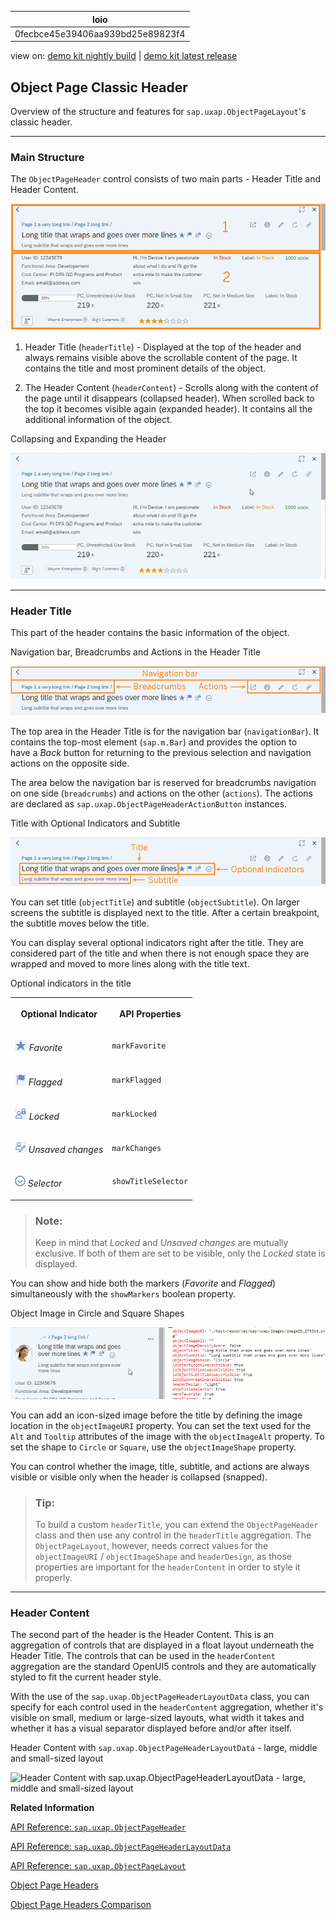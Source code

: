 <!-- loio0fecbce45e39406aa939bd25e89823f4 -->

| loio |
| -----|
| 0fecbce45e39406aa939bd25e89823f4 |

<div id="loio">

view on: [demo kit nightly build](https://openui5nightly.hana.ondemand.com/topic/0fecbce45e39406aa939bd25e89823f4) | [demo kit latest release](https://sdk.openui5.org/topic/0fecbce45e39406aa939bd25e89823f4)</div>

## Object Page Classic Header

Overview of the structure and features for `sap.uxap.ObjectPageLayout`'s classic header.

***

### Main Structure

The `ObjectPageHeader` control consists of two main parts - Header Title and Header Content.

 ![](images/loioe8468207c7504dcb8126157792b37ecf_HiRes.png) 

1.  Header Title \(`headerTitle`\) - Displayed at the top of the header and always remains visible above the scrollable content of the page. It contains the title and most prominent details of the object.

2.  The Header Content \(`headerContent`\) - Scrolls along with the content of the page until it disappears \(collapsed header\). When scrolled back to the top it becomes visible again \(expanded header\). It contains all the additional information of the object.


   
  
<a name="loio0fecbce45e39406aa939bd25e89823f4__fig_tzt_2gw_1cb"/>Collapsing and Expanding the Header

 ![](images/loio4e081060fae54366b424de28f722860c_LowRes.gif "Collapsing and Expanding the Header") 

***

### Header Title

This part of the header contains the basic information of the object.

   
  
<a name="loio0fecbce45e39406aa939bd25e89823f4__fig_a5m_qmh_ccb"/>Navigation bar, Breadcrumbs and Actions in the Header Title

 ![](images/loiob2459223fc504ea1a380590ac0c45a41_HiRes.png "Navigation bar, Breadcrumbs and Actions in the Header Title") 

The top area in the Header Title is for the navigation bar \(`navigationBar`\). It contains the top-most element \(`sap.m.Bar`\) and provides the option to have a *Back* button for returning to the previous selection and navigation actions on the opposite side.

The area below the navigation bar is reserved for breadcrumbs navigation on one side \(`breadcrumbs`\) and actions on the other \(`actions`\). The actions are declared as `sap.uxap.ObjectPageHeaderActionButton` instances.

   
  
<a name="loio0fecbce45e39406aa939bd25e89823f4__fig_rqv_1vh_ccb"/>Title with Optional Indicators and Subtitle

 ![](images/loio553c7d7128404063a00a4afba69a966d_HiRes.png "Title with Optional Indicators and Subtitle") 

You can set title \(`objectTitle`\) and subtitle \(`objectSubtitle`\). On larger screens the subtitle is displayed next to the title. After a certain breakpoint, the subtitle moves below the title.

You can display several optional indicators right after the title. They are considered part of the title and when there is not enough space they are wrapped and moved to more lines along with the title text.

<a name="loio0fecbce45e39406aa939bd25e89823f4__table_oxs_blm_2cb"/>Optional indicators in the title


<table>
<tr>
<th valign="top">

Optional Indicator



</th>
<th valign="top">

API Properties



</th>
</tr>
<tr>
<td valign="top">

 ![](images/loio7813cf4ed2754695a91a1aa67e94de39_HiRes.png) *Favorite* 



</td>
<td valign="top">

 `markFavorite` 



</td>
</tr>
<tr>
<td valign="top">

 ![](images/loio4c5abbfbce524a4aba4e48724c36a345_HiRes.png) *Flagged* 



</td>
<td valign="top">

 `markFlagged` 



</td>
</tr>
<tr>
<td valign="top">

 ![](images/loio52d023e0f3674110ac99f4a72b74b428_HiRes.png) *Locked* 



</td>
<td valign="top">

 `markLocked` 



</td>
</tr>
<tr>
<td valign="top">

 ![](images/loiof89451a47cc54e0186d1e597f2f18682_HiRes.png) *Unsaved changes* 



</td>
<td valign="top">

 `markChanges` 



</td>
</tr>
<tr>
<td valign="top">

 ![](images/loiod7144c249b8d4168a7129f583e7c5674_HiRes.png) *Selector* 



</td>
<td valign="top">

 `showTitleSelector` 



</td>
</tr>
</table>

> ### Note:  
> Keep in mind that *Locked* and *Unsaved changes* are mutually exclusive. If both of them are set to be visible, only the *Locked* state is displayed.

You can show and hide both the markers \(*Favorite* and *Flagged*\) simultaneously with the `showMarkers` boolean property.

   
  
<a name="loio0fecbce45e39406aa939bd25e89823f4__fig_uc4_2rh_ccb"/>Object Image in Circle and Square Shapes

 ![](images/loiodf92915521c34aaf8e2d1f7e7b509ab7_LowRes.gif "Object Image in Circle and Square Shapes") 

You can add an icon-sized image before the title by defining the image location in the `objectImageURI` property. You can set the text used for the `Alt` and `Tooltip` attributes of the image with the `objectImageAlt` property. To set the shape to `Circle` or `Square`, use the `objectImageShape` property.

You can control whether the image, title, subtitle, and actions are always visible or visible only when the header is collapsed \(snapped\).

> ### Tip:  
> To build a custom `headerTitle`, you can extend the `ObjectPageHeader` class and then use any control in the `headerTitle` aggregation. The `ObjectPageLayout`, however, needs correct values for the `objectImageURI` / `objectImageShape` and `headerDesign`, as those properties are important for the `headerContent` in order to style it properly.

***

### Header Content

The second part of the header is the Header Content. This is an aggregation of controls that are displayed in a float layout underneath the Header Title. The controls that can be used in the `headerContent` aggregation are the standard OpenUI5 controls and they are automatically styled to fit the current header style.

With the use of the `sap.uxap.ObjectPageHeaderLayoutData` class, you can specify for each control used in the `headerContent` aggregation, whether it's visible on small, medium or large-sized layouts, what width it takes and whether it has a visual separator displayed before and/or after itself.

   
  
<a name="loio0fecbce45e39406aa939bd25e89823f4__fig_azb_j1n_ccb"/>Header Content with `sap.uxap.ObjectPageHeaderLayoutData` - large, middle and small-sized layout

 ![](images/loio40e357c0789d4982a5223ea6f9143315_LowRes.gif "Header Content with sap.uxap.ObjectPageHeaderLayoutData - large, middle
					and small-sized layout") 

**Related Information**  


[API Reference: `sap.uxap.ObjectPageHeader`](https://sdk.openui5.orgdocs/api/symbols/sap.uxap.ObjectPageHeader.html)

[API Reference: `sap.uxap.ObjectPageHeaderLayoutData`](https://sdk.openui5.orgdocs/api/symbols/sap.uxap.ObjectPageHeaderLayoutData.html)

[API Reference: `sap.uxap.ObjectPageLayout`](https://sdk.openui5.orgdocs/api/symbols/sap.uxap.ObjectPageLayout.html)

[Object Page Headers](Object_Page_Headers_d2ef009.md "The sap.uxap.ObjectPageLayout control has two types of header - classic header and dynamic header.")

[Object Page Headers Comparison](Object_Page_Headers_Comparison_9c9d94f.md "This section explains the differences and similarities between the two types of header of the sap.uxap.ObjectPageLayout control.")


